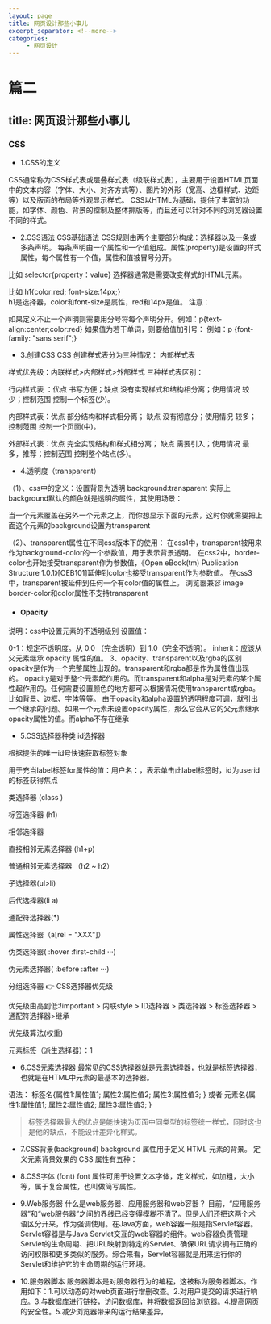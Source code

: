 ```yaml
---
layout: page
title: 网页设计那些小事儿
excerpt_separator: <!--more-->
categories:
     - 网页设计
---
```


# 篇二
## title: 网页设计那些小事儿
<!--more-->
### CSS
- 1.CSS的定义

CSS通常称为CSS样式表或层叠样式表（级联样式表），主要用于设置HTML页面中的文本内容（字体、大小、对齐方式等）、图片的外形（宽高、边框样式、边距等）以及版面的布局等外观显示样式。
CSS以HTML为基础，提供了丰富的功能，如字体、颜色、背景的控制及整体排版等，而且还可以针对不同的浏览器设置不同的样式。

- 2.CSS语法
CSS基础语法
CSS规则由两个主要部分构成：选择器以及一条或多条声明。
每条声明由一个属性和一个值组成。属性(property)是设置的样式属性，每个属性有一个值，属性和值被冒号分开。

比如 selector{property：value}
选择器通常是需要改变样式的HTML元素。

比如 h1{color:red; font-size:14px;}  
h1是选择器，color和font-size是属性，red和14px是值。
注意：

如果定义不止一个声明则需要用分号将每个声明分开。例如：p{text-align:center;color:red}
如果值为若干单词，则要给值加引号： 例如：p {font-family: "sans serif";}


- 3.创建CSS
CSS 创建样式表分为三种情况：
内部样式表



样式优先级：内联样式>内部样式>外部样式
三种样式表区别：

行内样式表 ：优点 书写方便；缺点 没有实现样式和结构相分离；使用情况 较少；控制范围 控制一个标签(少)。

内部样式表：优点 部分结构和样式相分离； 缺点 没有彻底分；使用情况 较多；控制范围 控制一个页面(中)。

外部样式表：优点 完全实现结构和样式相分离； 缺点 需要引入；使用情况 最多，推荐；控制范围 控制整个站点(多)。
- 4.透明度（transparent）

（1）、css中的定义：设置背景为透明
background:transparent
实际上background默认的颜色就是透明的属性，其使用场景：

当一个元素覆盖在另外一个元素之上，而你想显示下面的元素，这时你就需要把上面这个元素的background设置为transparent

（2）、transparent属性在不同css版本下的使用：
在css1中，transparent被用来作为background-color的一个参数值，用于表示背景透明。
在css2中，border-color也开始接受transparent作为参数值，《Open eBook(tm) Publication Structure 1.0.1》[OEB101]延伸到color也接受transparent作为参数值。
在css3中，transparent被延伸到任何一个有color值的属性上。
浏览器兼容
image
border-color和color属性不支持transparent


- #### Opacity
说明：css中设置元素的不透明级别
设置值：

0-1：规定不透明度。从 0.0 （完全透明）到 1.0（完全不透明）。
inherit：应该从父元素继承 opacity 属性的值。
3、opacity、transparent以及rgba的区别
opacity是作为一个完整属性出现的。transparent和rgba都是作为属性值出现的。
opacity是对于整个元素起作用的。而transparent和alpha是对元素的某个属性起作用的。任何需要设置颜色的地方都可以根据情况使用transparent或rgba。比如背景、边框、字体等等。
由于opacity和alpha设置的透明程度可调，就引出一个继承的问题。如果一个元素未设置opacity属性，那么它会从它的父元素继承opacity属性的值。而alpha不存在继承


-  5.CSS选择器种类
id选择器

根据提供的唯一id号快速获取标签对象

用于充当label标签for属性的值：用户名：，表示单击此label标签时，id为userid的标签获得焦点

类选择器 (class )

标签选择器 (h1)

相邻选择器

直接相邻元素选择器 (h1+p)

普通相邻元素选择器 （h2 ~ h2）

子选择器(ul>li)

后代选择器(li a)

通配符选择器(*)

属性选择器（a[rel = "XXX"]）

伪类选择器( :hover :first-child ···)

伪元素选择器( :before :after ···)

分组选择器 👉
CSS选择器优先级

优先级由高到低:!important > 内联style > ID选择器 > 类选择器 > 标签选择器 > 通配符选择器>继承

优先级算法(权重)

元素标签（派生选择器）：1



-  6.CSS元素选择器
最常见的CSS选择器就是元素选择器，也就是标签选择器，也就是在HTML中元素的最基本的选择器。

语法：
标签名{属性1:属性值1; 属性2:属性值2; 属性3:属性值3; }  或者
元素名{属性1:属性值1; 属性2:属性值2; 属性3:属性值3; }

> 标签选择器最大的优点是能快速为页面中同类型的标签统一样式，同时这也是他的缺点，不能设计差异化样式。

- 7.CSS背景(background)
background 属性用于定义 HTML 元素的背景。
定义元素背景效果的 CSS 属性有五种：


-  8.CSS字体 (font)
font 属性可用于设置文本字体，定义样式，如加粗，大小等，属于复合属性，也叫做简写属性。

- 9.Web服务器
什么是web服务器、应用服务器和web容器？
目前，“应用服务器”和“web服务器”之间的界线已经变得模糊不清了。但是人们还把这两个术语区分开来，作为强调使用。在Java方面，web容器一般是指Servlet容器。Servlet容器是与Java Servlet交互的web容器的组件。web容器负责管理Servlet的生命周期、把URL映射到特定的Servlet、确保URL请求拥有正确的访问权限和更多类似的服务。综合来看，Servlet容器就是用来运行你的Servlet和维护它的生命周期的运行环境。

- 10.服务器脚本
服务器脚本是对服务器行为的编程，这被称为服务器脚本。作用如下：1.可以动态的对web页面进行增删改查。2.对用户提交的请求进行响应。3.与数据库进行链接，访问数据库，并将数据返回给浏览器。4.提高网页的安全性。5.减少浏览器带来的运行结果差异，
